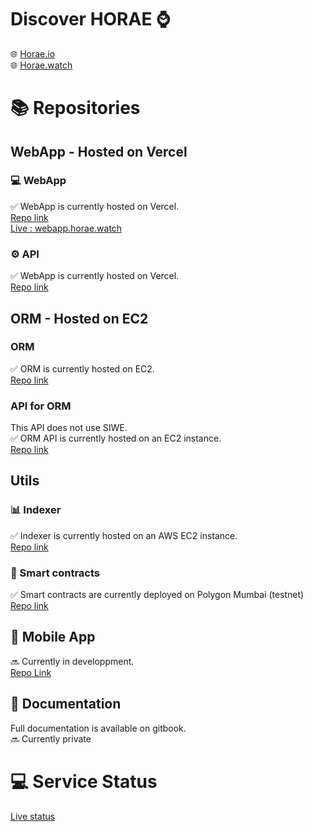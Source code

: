 # Discover HORAE ⌚ 
🌐 [Horae.io](https://www.horae.io/)  
🌐 [Horae.watch](https://www.horae.watch/)  


# 📚 Repositories

## WebApp - Hosted on Vercel

### 💻 WebApp  
✅ WebApp is currently hosted on Vercel.  
[Repo link](https://github.com/H0rae/Horae_WebApp)    
[Live : webapp.horae.watch](https://webapp.horae.watch/)  

### ⚙️ API  
✅ WebApp is currently hosted on Vercel.  
[Repo link](https://github.com/H0rae/Horae_API)   

## ORM - Hosted on EC2

### ORM
✅ ORM is currently hosted on EC2.  
[Repo link](https://github.com/H0rae/Horae_ORM)   

### API for ORM
This API does not use SIWE.  
✅ ORM API is currently hosted on an EC2 instance.  
[Repo link](https://github.com/H0rae/Horae_API_No_SIWE)   

## Utils

### 📊 Indexer  
✅ Indexer is currently hosted on an AWS EC2 instance.  
[Repo link](https://github.com/H0rae/Horae_Indexer)    

### 📄 Smart contracts  
✅ Smart contracts are currently deployed on Polygon Mumbai (testnet)  
[Repo link](https://github.com/H0rae/Horae_Smart_Contracts)  


## 📱 Mobile App  
🔜 Currently in developpment.  
[Repo Link](https://github.com/H0rae/Horae_MobileApp)  
  
## 📕 Documentation  
Full documentation is available on gitbook.  
🔜 Currently private  
  
# 💻 Service Status  
[Live status]( https://horae.cronitorstatus.com/)


